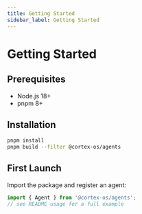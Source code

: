 ```yaml
---
title: Getting Started
sidebar_label: Getting Started
---
```


# Getting Started

## Prerequisites
- Node.js 18+
- pnpm 8+

## Installation
```bash
pnpm install
pnpm build --filter @cortex-os/agents
```

## First Launch
Import the package and register an agent:
```typescript
import { Agent } from '@cortex-os/agents';
// see README usage for a full example
```
